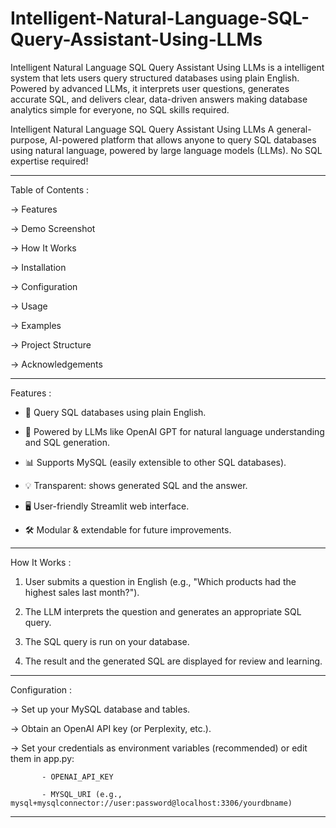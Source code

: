 # Intelligent-Natural-Language-SQL-Query-Assistant-Using-LLMs
Intelligent Natural Language SQL Query Assistant Using LLMs is a intelligent system that lets users query structured databases using plain English. Powered by advanced LLMs, it interprets user questions, generates accurate SQL, and delivers clear, data-driven answers making database analytics simple for everyone, no SQL skills required.


Intelligent Natural Language SQL Query Assistant Using LLMs
A general-purpose, AI-powered platform that allows anyone to query SQL databases using natural language, powered by large language models (LLMs). No SQL expertise required!

______________________________________________________________________________________________________________________________________________________________________________________________________________________________________________

Table of Contents : 

-> Features

-> Demo Screenshot

-> How It Works

-> Installation

-> Configuration

-> Usage

-> Examples

-> Project Structure

-> Acknowledgements


_______________________________________________________________________________________________________________________________________________________________________________________________________________________________________________

Features :

- 🔎 Query SQL databases using plain English.

- 🤖 Powered by LLMs like OpenAI GPT for natural language understanding and SQL generation.

- 📊 Supports MySQL (easily extensible to other SQL databases).

- 💡 Transparent: shows generated SQL and the answer.

- 🖥️ User-friendly Streamlit web interface.

- 🛠️ Modular & extendable for future improvements.

________________________________________________________________________________________________________________________________________________________________________________________________________________________________________________

How It Works : 

1. User submits a question in English (e.g., "Which products had the highest sales last month?").

2. The LLM interprets the question and generates an appropriate SQL query.

3. The SQL query is run on your database.

4. The result and the generated SQL are displayed for review and learning.

________________________________________________________________________________________________________________________________________________________________________________________________________________________________________________

Configuration :

-> Set up your MySQL database and tables.

-> Obtain an OpenAI API key (or Perplexity, etc.).

-> Set your credentials as environment variables (recommended) or edit them in app.py:

           - OPENAI_API_KEY

           - MYSQL_URI (e.g., mysql+mysqlconnector://user:password@localhost:3306/yourdbname)

________________________________________________________________________________________________________________________________________________________________________________________________________________________________________________
